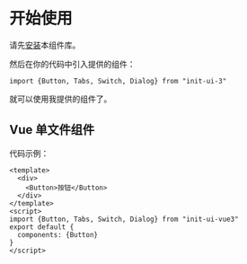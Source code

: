 # 开始使用
请先[安装](#/doc/install)本组件库。

然后在你的代码中引入提供的组件：

```
import {Button, Tabs, Switch, Dialog} from "init-ui-3"
```

就可以使用我提供的组件了。

## Vue 单文件组件

代码示例：

```
<template>
  <div>
    <Button>按钮</Button>
  </div>
</template>
<script>
import {Button, Tabs, Switch, Dialog} from "init-ui-vue3"
export default {
  components: {Button}
}
</script>
```